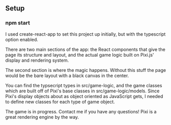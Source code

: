 ## Setup

### npm start

I used create-react-app to set this project up initially, but with the typescript option enabled.

There are two main sections of the app: the React components that give the page its structure and layout, and the actual game logic built on Pixi.js' display and rendering system.

The second section is where the magic happens. Without this stuff the page would be the bare layout with a black canvas in the center.

You can find the typsecript types in src/game-logic, and the game classes which are built off of Pixi's base classes in src/game-logic/models. Since Pixi's display objects about as object oriented as JavaScript gets, I needed to define new classes for each type of game object.

The game is in progress. Contact me if you have any questions! Pixi is a great rendering engine by the way.

